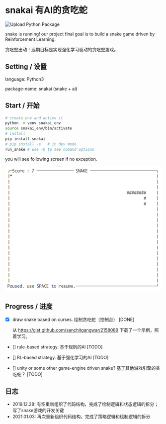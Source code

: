 # snakai 有AI的贪吃蛇

![Upload Python Package](https://github.com/fseasy/snakai/workflows/Upload%20Python%20Package/badge.svg)

snake is running! our project final goal is to build a snake game driven by Reinforcement Learning.

贪吃蛇出动！远期目标是实现强化学习驱动的贪吃蛇游戏。

## Setting / 设置

language: Python3

package-name: snakai (snake + ai)

## Start / 开始

```bash
# create env and active it
python -m venv snakai_env
source snakai_env/bin/activate
# install 
pip install snakai
# pip install -e . # in dev mode
run_snake # use -h to see comand options
```

you will see following screen if no exception.

![screenshot](resource/snake_game_running.png)

## Progress / 进度

- [x] draw snake based on curses. 绘制贪吃蛇（控制台） [DONE]

    从 https://gist.github.com/sanchitgangwar/2158089 下载了一个示例，照着学习。

- [] rule-based strategy. 基于规则的AI [TODO]

- [] RL-based strategy. 基于强化学习的AI [TODO] 
        
- [] unity or some other game-engine driven snake? 基于其他游戏引擎的贪吃蛇？ [TODO]


## 日志

- 2019.12.28: 有空重新组织了代码结构，完成了绘制逻辑和状态逻辑的拆分；写了snake游戏的开发关键
- 2021.01.03: 再次重新组织代码结构，完成了策略逻辑和绘制逻辑的拆分